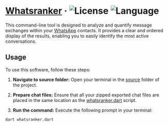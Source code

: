 # [Whatsranker](https://github.com/ruancarllo/whatsranker) &middot; ![License](https://img.shields.io/badge/License-MIT--0-blue?style=flat-square) ![Language](https://img.shields.io/badge/Language-Dart-teal?style=flat-square)

This command-line tool is designed to analyze and quantify message exchanges within your [WhatsApp](https://whatsapp.com) contacts. It provides a clear and ordered display of the results, enabling you to easily identify the most active conversations.

## Usage

To use this software, follow these steps:

1. **Navigate to source folder:** Open your terminal in the [source](./source/) folder of the project.

2. **Prepare chat files:** Ensure that all your zipped exported chat files are placed in the same location as the [whatsranker.dart](./source/whatsranker.dart) script.

3. **Run the command:** Execute the following prompt in your terminal:

```
dart whatsranker.dart
```